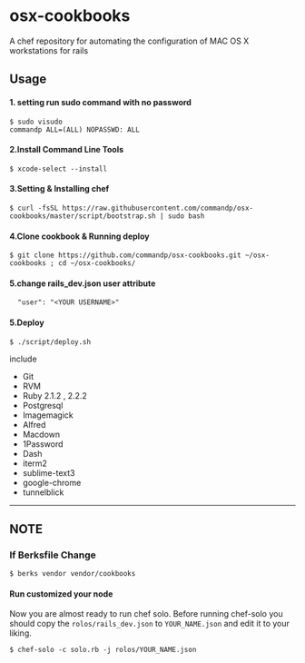# osx-cookbooks

A chef repository for automating the configuration of MAC OS X workstations for rails

## Usage


#### 1. setting <YOUR USERNAME> run sudo command with no password

    $ sudo visudo
    commandp ALL=(ALL) NOPASSWD: ALL

#### 2.Install Command Line Tools

    $ xcode-select --install

#### 3.Setting & Installing chef

    $ curl -fsSL https://raw.githubusercontent.com/commandp/osx-cookbooks/master/script/bootstrap.sh | sudo bash

#### 4.Clone cookbook & Running deploy

    $ git clone https://github.com/commandp/osx-cookbooks.git ~/osx-cookbooks ; cd ~/osx-cookbooks/

#### 5.change rails_dev.json user attribute

      "user": "<YOUR USERNAME>"

#### 5.Deploy

    $ ./script/deploy.sh


include

  * Git
  * RVM
  * Ruby 2.1.2 , 2.2.2
  * Postgresql
  * Imagemagick
  * Alfred
  * Macdown
  * 1Password
  * Dash
  * iterm2
  * sublime-text3
  * google-chrome
  * tunnelblick

---

## NOTE

### If Berksfile Change

    $ berks vendor vendor/cookbooks

#### Run customized your node

Now you are almost ready to run chef solo. Before running chef-solo you should copy the `rolos/rails_dev.json` to `YOUR_NAME.json` and edit it to your liking.

    $ chef-solo -c solo.rb -j rolos/YOUR_NAME.json

